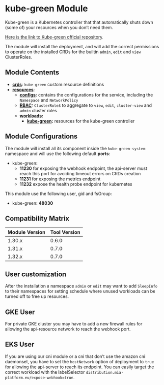 # kube-green Module

Kube-green is a Kubernetes controller that that automatically shuts down (some of) your resources when you
don’t need them.

[Here is the link to Kube-green official repository].

The module will install the deployment, and will add the correct permissions to operate
on the installed CRDs for the builtin `admin`, `edit` and `view` ClusterRoles.

## Module Contents

- **[crds](./base/crds)**: `kube-green` custom resource definitions
- **[resources](./base/resources)**:
  - **[configs](./base/resources/configs):** contains the configurations for the service, including the `Namespace` and
			`NetworkPolicy`
  - **[RBAC](./base/resources/rbac):** `ClusterRole`s to aggregate to `view`, `edit`, `cluster-view` and `admin`
			cluster roles
  - **[workloads](./base/resources/workloads):**
    - **[kube-green](./base/resources/workloads/kube-green):** resources for the kube-green controller

## Module Configurations

The module will install all its component inside the `kube-green-system` namespace and will use the following
default **ports**:

- kube-green:
  - **11230** for exposing the webhook endpoint, the api-server must reach this port for avoiding timeout errors on
		CRDs creation
  - **11231** for exposing the metrics endpoint
  - **11232** expose the health probe endpoint for kubernetes

This module use the following user, gid and fsGroup:

- kube-green: **48030**

## Compatibility Matrix

| Module Version | Tool Version   |
|----------------|----------------|
| 1.30.x         | 0.6.0          |
| 1.31.x         | 0.7.0          |
| 1.32.x         | 0.7.0          |

## User customization

After the installation a namespace `admin` or `edit` may want to add `SleepInfo` to their namespaces for setting
schedule where unused workloads can be turned off to free up resources.

## GKE User

For private GKE cluster you may have to add a new firewall rules for allowing the api-resource network to
reach the webhook port.

## EKS User

If you are using our cni module or a cni that don’t use the amazon cni daemonset, you have to set the `hostNetwork`
option of deployment to `true` for allowing the api-server to reach its endpoint. You can easily target the correct
workload with the labelSelector `distribution.mia-platform.eu/expose-webhook=true`.

[Here is the link to Kube-green official repository]: https://github.com/kube-green/kube-green "kube-green GitHub Reository"

